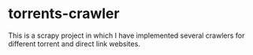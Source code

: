 torrents-crawler
================

This is a scrapy project in which I have implemented several crawlers for different torrent and direct link websites. 
